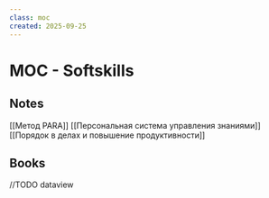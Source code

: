 ```yaml
---
class: moc
created: 2025-09-25
---
```

# MOC - Softskills

## Notes

[[Метод PARA]]
[[Персональная система управления знаниями]]
[[Порядок в делах и повышение продуктивности]]

## Books

//TODO dataview
